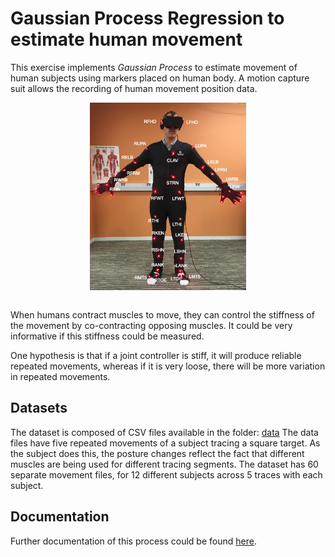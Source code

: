 # Gaussian Process Regression to estimate human movement
This exercise implements <i>Gaussian Process</i> to estimate movement of human subjects using markers placed on human body.
A motion capture suit allows the recording of human movement position data.
<br/>
<p style="text-align:center" align="center">
<img src="https://github.com/anuparna/Gaussian_Process/blob/master/doc/images/motion_capture.PNG" width="250" height="300px" align="center">
</p>
<br/>
When humans contract muscles to move, they can control the stiffness of the movement by co-contracting opposing muscles. 
It could be very informative if this stiffness could be measured.

One hypothesis is that if a joint controller is stiff, it will produce reliable repeated movements, 
whereas if it is very loose, there will be more variation in repeated movements.

## Datasets
The dataset is composed of CSV files available in the folder: <a href="https://github.com/anuparna/Gaussian_Process/tree/master/data">data</a>
The data files have five repeated movements of a subject tracing a square target.
As the subject does this, the posture changes reflect the fact that different muscles are being used for different tracing segments.
The dataset has 60 separate movement files, for 12 different subjects across 5 traces with each subject.

## Documentation
Further documentation of this process could be found <a href="https://github.com/anuparna/Gaussian_Process/blob/master/doc/Gaussian%20Processes.pdf">here</a>.
